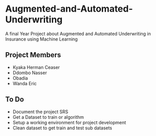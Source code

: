 # Augmented-and-Automated-Underwriting
A final Year Project about Augmented and Automated  Underwriting in Insurance using Machine Learning

## Project Members
- Kyaka Herman Ceaser
- Ddombo Nasser
- Obadia
- Wanda Eric

## To Do
- Document the project SRS
- Get a Dataset to train or algorithm
- Setup a working environment for project development
- Clean dataset to get train and test sub datasets

